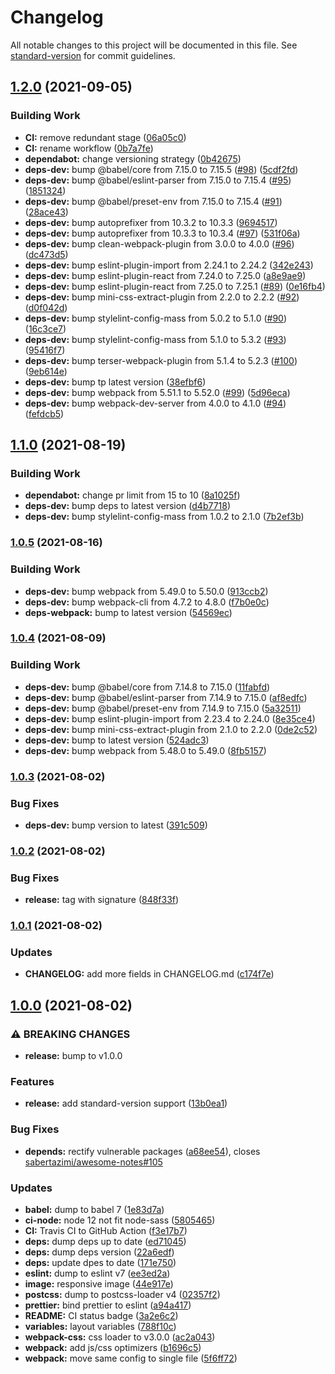 # Changelog

All notable changes to this project will be documented in this file. See [standard-version](https://github.com/conventional-changelog/standard-version) for commit guidelines.

## [1.2.0](https://github.com/sabertazimi/mass/compare/v1.1.0...v1.2.0) (2021-09-05)


### Building Work

* **CI:** remove redundant stage ([06a05c0](https://github.com/sabertazimi/mass/commit/06a05c087a2cee3f79a35dcca995d9d7926162f9))
* **CI:** rename workflow ([0b7a7fe](https://github.com/sabertazimi/mass/commit/0b7a7feac594da0fc978b3fa5e107452de64ebd6))
* **dependabot:** change versioning strategy ([0b42675](https://github.com/sabertazimi/mass/commit/0b42675f9a9053fec34039f5ddbaaa4cbe995e54))
* **deps-dev:** bump @babel/core from 7.15.0 to 7.15.5 ([#98](https://github.com/sabertazimi/mass/issues/98)) ([5cdf2fd](https://github.com/sabertazimi/mass/commit/5cdf2fd4f0e59369fe8f15f721e9ec8a221fc344))
* **deps-dev:** bump @babel/eslint-parser from 7.15.0 to 7.15.4 ([#95](https://github.com/sabertazimi/mass/issues/95)) ([1851324](https://github.com/sabertazimi/mass/commit/1851324b53e3afe800738eb615c9e867a9738b74))
* **deps-dev:** bump @babel/preset-env from 7.15.0 to 7.15.4 ([#91](https://github.com/sabertazimi/mass/issues/91)) ([28ace43](https://github.com/sabertazimi/mass/commit/28ace43d7acab57800c7864bf5548bcf06ba2c32))
* **deps-dev:** bump autoprefixer from 10.3.2 to 10.3.3 ([9694517](https://github.com/sabertazimi/mass/commit/9694517e19115e034c6278fc1d0335bb2be98f6e))
* **deps-dev:** bump autoprefixer from 10.3.3 to 10.3.4 ([#97](https://github.com/sabertazimi/mass/issues/97)) ([531f06a](https://github.com/sabertazimi/mass/commit/531f06a2669a678afbbdbce0669bb9dcfcb56c0f))
* **deps-dev:** bump clean-webpack-plugin from 3.0.0 to 4.0.0 ([#96](https://github.com/sabertazimi/mass/issues/96)) ([dc473d5](https://github.com/sabertazimi/mass/commit/dc473d54491e2e5f257aead9bd9d486948939c58))
* **deps-dev:** bump eslint-plugin-import from 2.24.1 to 2.24.2 ([342e243](https://github.com/sabertazimi/mass/commit/342e243f536efcc6f84ef808fa083b919c0a9e67))
* **deps-dev:** bump eslint-plugin-react from 7.24.0 to 7.25.0 ([a8e9ae9](https://github.com/sabertazimi/mass/commit/a8e9ae9d6d97ba24dc4f0ea9ea9cf36436f83ad6))
* **deps-dev:** bump eslint-plugin-react from 7.25.0 to 7.25.1 ([#89](https://github.com/sabertazimi/mass/issues/89)) ([0e16fb4](https://github.com/sabertazimi/mass/commit/0e16fb42da3e258397a40db3057699b78d86cafa))
* **deps-dev:** bump mini-css-extract-plugin from 2.2.0 to 2.2.2 ([#92](https://github.com/sabertazimi/mass/issues/92)) ([d0f042d](https://github.com/sabertazimi/mass/commit/d0f042d9383b12ae350d310d3c59f19da251e38a))
* **deps-dev:** bump stylelint-config-mass from 5.0.2 to 5.1.0 ([#90](https://github.com/sabertazimi/mass/issues/90)) ([16c3ce7](https://github.com/sabertazimi/mass/commit/16c3ce71ad497eb60f8be9008bf683d51e9e5614))
* **deps-dev:** bump stylelint-config-mass from 5.1.0 to 5.3.2 ([#93](https://github.com/sabertazimi/mass/issues/93)) ([95416f7](https://github.com/sabertazimi/mass/commit/95416f7f0e520f8d7c6d98024e521ca62388fe80))
* **deps-dev:** bump terser-webpack-plugin from 5.1.4 to 5.2.3 ([#100](https://github.com/sabertazimi/mass/issues/100)) ([9eb614e](https://github.com/sabertazimi/mass/commit/9eb614e3f80452dc0ea3e7a261cfc72fe542246d))
* **deps-dev:** bump tp latest version ([38efbf6](https://github.com/sabertazimi/mass/commit/38efbf606721022d18b86ea7fc9af8eecf3ccf09))
* **deps-dev:** bump webpack from 5.51.1 to 5.52.0 ([#99](https://github.com/sabertazimi/mass/issues/99)) ([5d96eca](https://github.com/sabertazimi/mass/commit/5d96eca1feaaa8dffcdc57d5289c1ff3ebe7e17a))
* **deps-dev:** bump webpack-dev-server from 4.0.0 to 4.1.0 ([#94](https://github.com/sabertazimi/mass/issues/94)) ([fefdcb5](https://github.com/sabertazimi/mass/commit/fefdcb5ccc0080f63364de4caa6beef698767212))

## [1.1.0](https://github.com/sabertazimi/mass/compare/v1.0.5...v1.1.0) (2021-08-19)


### Building Work

* **dependabot:** change pr limit from 15 to 10 ([8a1025f](https://github.com/sabertazimi/mass/commit/8a1025f84cea4fa0f7513d124dc0381ebf1f185e))
* **deps-dev:** bump deps to latest version ([d4b7718](https://github.com/sabertazimi/mass/commit/d4b7718ef2b6fbf9109009c23637ff0455b1c8da))
* **deps-dev:** bump stylelint-config-mass from 1.0.2 to 2.1.0 ([7b2ef3b](https://github.com/sabertazimi/mass/commit/7b2ef3b8d796f1ade31588de11b9cedb94156fcb))

### [1.0.5](https://github.com/sabertazimi/mass/compare/v1.0.4...v1.0.5) (2021-08-16)


### Building Work

* **deps-dev:** bump webpack from 5.49.0 to 5.50.0 ([913ccb2](https://github.com/sabertazimi/mass/commit/913ccb20386e39a1a56ffe4ffd963ca04cfb1cd0))
* **deps-dev:** bump webpack-cli from 4.7.2 to 4.8.0 ([f7b0e0c](https://github.com/sabertazimi/mass/commit/f7b0e0c40cdb11cb3fc93aee6e02481863e8b0ea))
* **deps-webpack:** bump to latest version ([54569ec](https://github.com/sabertazimi/mass/commit/54569ecb85aa7a3b4553be018542105ef139d660))

### [1.0.4](https://github.com/sabertazimi/mass/compare/v1.0.3...v1.0.4) (2021-08-09)


### Building Work

* **deps-dev:** bump @babel/core from 7.14.8 to 7.15.0 ([11fabfd](https://github.com/sabertazimi/mass/commit/11fabfd7db3287599c0591f7de51ebf1c188713e))
* **deps-dev:** bump @babel/eslint-parser from 7.14.9 to 7.15.0 ([af8edfc](https://github.com/sabertazimi/mass/commit/af8edfc696cbdcf4af636260e4141775a1e72ea1))
* **deps-dev:** bump @babel/preset-env from 7.14.9 to 7.15.0 ([5a32511](https://github.com/sabertazimi/mass/commit/5a32511c079e588f28c3eb8e19b3912b87d8e8b7))
* **deps-dev:** bump eslint-plugin-import from 2.23.4 to 2.24.0 ([8e35ce4](https://github.com/sabertazimi/mass/commit/8e35ce49ee020b873371710df37d940a2a630252))
* **deps-dev:** bump mini-css-extract-plugin from 2.1.0 to 2.2.0 ([0de2c52](https://github.com/sabertazimi/mass/commit/0de2c52aa392de5d5a242b8e13e37e95b91e6a08))
* **deps-dev:** bump to latest version ([524adc3](https://github.com/sabertazimi/mass/commit/524adc36076367a2a50188de397c429365e3ef87))
* **deps-dev:** bump webpack from 5.48.0 to 5.49.0 ([8fb5157](https://github.com/sabertazimi/mass/commit/8fb515784a326dd61dcbed67c0164d92858d5c96))

### [1.0.3](https://github.com/sabertazimi/mass/compare/v1.0.2...v1.0.3) (2021-08-02)


### Bug Fixes

* **deps-dev:** bump version to latest ([391c509](https://github.com/sabertazimi/mass/commit/391c509902d634187c54ccb4f9de894dbd10427e))

### [1.0.2](https://github.com/sabertazimi/mass/compare/v1.0.1...v1.0.2) (2021-08-02)


### Bug Fixes

* **release:** tag with signature ([848f33f](https://github.com/sabertazimi/mass/commit/848f33f6bd8b08c9a5a8f07787728c22bc57acb9))

### [1.0.1](https://github.com/sabertazimi/mass/compare/v1.0.0...v1.0.1) (2021-08-02)


### Updates

* **CHANGELOG:** add more fields in CHANGELOG.md ([c174f7e](https://github.com/sabertazimi/mass/commit/c174f7e90420245a97c5c9e7adda13e02582513c))

## [1.0.0](https://github.com/sabertazimi/mass/compare/v0.0.10...v1.0.0) (2021-08-02)


### ⚠ BREAKING CHANGES

* **release:** bump to v1.0.0

### Features

* **release:** add standard-version support ([13b0ea1](https://github.com/sabertazimi/mass/commit/13b0ea1df7b0bb32b85d3105ff1a10591d1bdcba))


### Bug Fixes

* **depends:** rectify vulnerable packages ([a68ee54](https://github.com/sabertazimi/mass/commit/a68ee548703f26ee7c857b0504775135cb882e28)), closes [sabertazimi/awesome-notes#105](https://github.com/sabertazimi/awesome-notes/issues/105)


### Updates

* **babel:** dump to babel 7 ([1e83d7a](https://github.com/sabertazimi/mass/commit/1e83d7a5e31391e2b2a54686a0395650a3797649))
* **ci-node:** node 12 not fit node-sass ([5805465](https://github.com/sabertazimi/mass/commit/58054655828560554a23b7d989f266702ebe7b00))
* **CI:** Travis CI to GitHub Action ([f3e17b7](https://github.com/sabertazimi/mass/commit/f3e17b728b984865e677aa13f532ea42c4fed086))
* **deps:** dump deps up to date ([ed71045](https://github.com/sabertazimi/mass/commit/ed710450462383a588ecdc1b4771f5f01ad9746e))
* **deps:** dump deps version ([22a6edf](https://github.com/sabertazimi/mass/commit/22a6edfc1550368eb268fa54790c44d2999944b3))
* **deps:** update dpes to date ([171e750](https://github.com/sabertazimi/mass/commit/171e750b17cbf247a0cd8f26c1626f6854bd285e))
* **eslint:** dump to eslint v7 ([ee3ed2a](https://github.com/sabertazimi/mass/commit/ee3ed2ac3932480891bd5f1368e75d3db16fa3ad))
* **image:** responsive image ([44e917e](https://github.com/sabertazimi/mass/commit/44e917e9f972e383bf87d09a13abde79e4dc6f95))
* **postcss:** dump to postcss-loader v4 ([02357f2](https://github.com/sabertazimi/mass/commit/02357f24e7bd04bbc01dbf99aa829f450a0fe288))
* **prettier:** bind prettier to eslint ([a94a417](https://github.com/sabertazimi/mass/commit/a94a4178784d02ff9bc87b6026d00f3b254e5a4c))
* **README:** CI status badge ([3a2e6c2](https://github.com/sabertazimi/mass/commit/3a2e6c2255bdc4f4be67af58cc04369934b808ec))
* **variables:** layout variables ([788f10c](https://github.com/sabertazimi/mass/commit/788f10c8028c95a9575c3f56613cfbf34a076236))
* **webpack-css:** css loader to v3.0.0 ([ac2a043](https://github.com/sabertazimi/mass/commit/ac2a043169706176933c1cf972fceaa7bdf8e9bf))
* **webpack:** add js/css optimizers ([b1696c5](https://github.com/sabertazimi/mass/commit/b1696c5d0fd3c6b22bb205bf5bf4d6e5b33064a3))
* **webpack:** move same config to single file ([5f6ff72](https://github.com/sabertazimi/mass/commit/5f6ff7204999ee360587ef171ef6e1789bdf8cd7))
